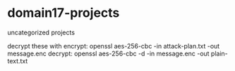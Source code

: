# domain17-projects
uncategorized projects

decrypt these with 
encrypt: openssl aes-256-cbc -in attack-plan.txt -out message.enc
decrypt: openssl aes-256-cbc -d -in message.enc -out plain-text.txt

